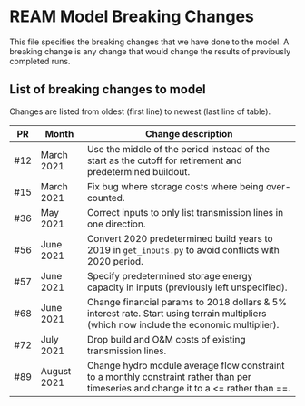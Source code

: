 # REAM Model Breaking Changes

This file specifies the breaking changes that we have done to the model.
A breaking change is any change that would change the results of previously
completed runs.

## List of breaking changes to model

Changes are listed from oldest (first line) to newest (last line of table).

| PR | Month | Change description |
| ---- | --- | ---------------------|
| #12 | March 2021 | Use the middle of the period instead of the start as the cutoff for retirement and predetermined buildout. |
| #15 | March 2021 | Fix bug where storage costs where being over-counted. |
| #36 | May 2021 | Correct inputs to only list transmission lines in one direction. |
| #56 | June 2021 | Convert 2020 predetermined build years to 2019 in `get_inputs.py` to avoid conflicts with 2020 period. |
| #57 | June 2021 | Specify predetermined storage energy capacity in inputs (previously left unspecified). |
| #68 | June 2021 | Change financial params to 2018 dollars & 5% interest rate. Start using terrain multipliers (which now include the economic multiplier). |
| #72 | July 2021 | Drop build and O&M costs of existing transmission lines. |
| #89 | August 2021 | Change hydro module average flow constraint to a monthly constraint rather than per timeseries and change it to a <= rather than ==. |
